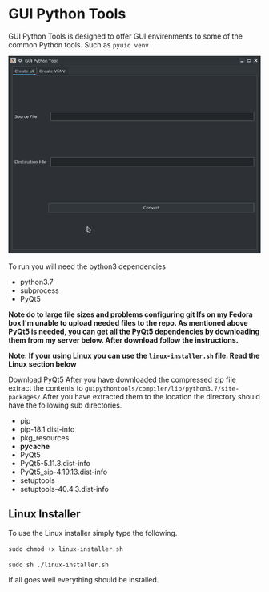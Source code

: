 # GUI Python Tools

GUI Python Tools is designed to offer GUI envirenments to some of the common Python tools. Such as `pyuic venv`

![Program Running](images/program.png)

To run you will need the python3 dependencies

* python3.7
* subprocess
* PyQt5

**Note do to large file sizes and problems configuring git lfs on my Fedora box I'm unable to upload needed files to the repo. As mentioned above PyQt5 is needed, you can get all the PyQt5 dependencies by downloading them from my server below. After download follow the instructions.**

**Note: If your using Linux you can use the `linux-installer.sh` file. Read the Linux section below**

[Download PyQt5](http://bennix.net/downloads/site-packages.zip)
After you have downloaded the compressed zip file extract the contents to `guipythontools/compiler/lib/python3.7/site-packages/` After you have extracted them to the location the directory should have the following sub directories.

* pip
* pip-18.1.dist-info
* pkg_resources
* __pycache__
* PyQt5
* PyQt5-5.11.3.dist-info
* PyQt5_sip-4.19.13.dist-info
* setuptools
* setuptools-40.4.3.dist-info


## Linux Installer
To use the Linux installer simply type the following.

`sudo chmod +x linux-installer.sh`

`sudo sh ./linux-installer.sh`

If all goes well everything should be installed.